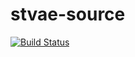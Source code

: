 # stvae-source
[![Build Status](https://travis-ci.org/NRshka/stvae-source.svg?branch=master)](https://travis-ci.org/NRshka/stvae-source)
